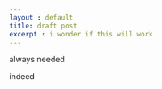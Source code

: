 ```yaml
---
layout : default
title: draft post
excerpt : i wonder if this will work
---
```

always needed
<!-- /intro -->

indeed